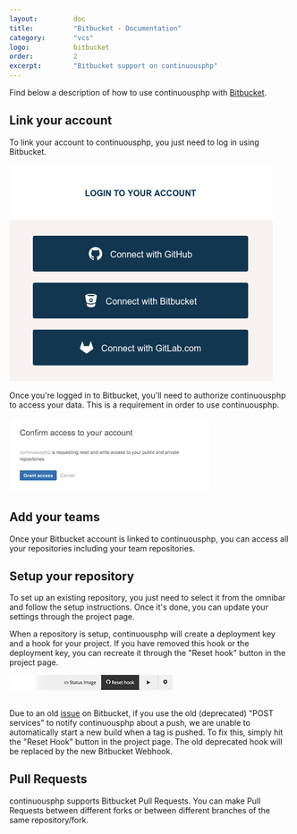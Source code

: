 ```yaml
---
layout:         doc
title:          "Bitbucket - Documentation"
category:       "vcs"
logo:           bitbucket
order:          2
excerpt:        "Bitbucket support on continuousphp"
---
```


Find below a description of how to use continuousphp with [Bitbucket](https://bitbucket.org).

## Link your account
To link your account to continuousphp, you just need to log in using Bitbucket.

![Bitbucket login](/assets/doc/vcs/login.png)

Once you're logged in to Bitbucket, you'll need to authorize continuousphp to access your data. This is a requirement
in order to use continuousphp.

![Bitbucket authorization](/assets/doc/vcs/bitbucket/authorize.png)

## Add your teams
Once your Bitbucket account is linked to continuousphp, you can access all your repositories including
your team repositories.

## Setup your repository
To set up an existing repository, you just need to select it from the omnibar and follow the setup instructions.
Once it's done, you can update your settings through the project page.

When a repository is setup, continuousphp will create a deployment key and a hook for your project. If you have removed
this hook or the deployment key, you can recreate it through the "Reset hook" button in the project page.

![Reset hook](/assets/doc/vcs/reset-hook.png)

<div class="row panel callout warning clearfix">
  <h2 class="left"><i class="fa fa-exclamation-triangle"></i></h2>
  Due to an old
  <a href="https://bitbucket.org/master/issue/5938/include-branch-and-tag-information-for" target="_blank">issue</a>
  on Bitbucket, if you use the old (deprecated) "POST services" to notify continuousphp about a push, we are unable to automatically
  start a new build when a tag is pushed.
  To fix this, simply hit the "Reset Hook" button in the project page. The old deprecated hook will be replaced by the new Bitbucket
  Webhook.
</div>

## Pull Requests
continuousphp supports Bitbucket Pull Requests. You can make Pull Requests between different forks or between different branches of
the same repository/fork.
